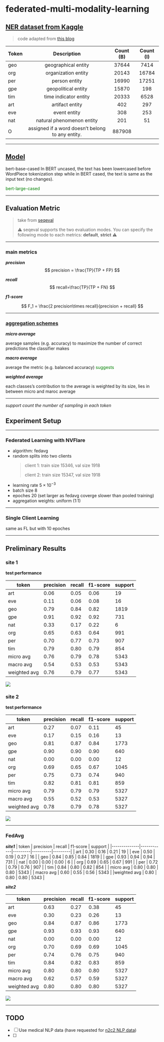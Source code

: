 # federated-multi-modality-learning


## [NER dataset from Kaggle]("https://www.kaggle.com/datasets/rajnathpatel/ner-data")
> code adapted from [this blog]("https://towardsdatascience.com/named-entity-recognition-with-bert-in-pytorch-a454405e0b6a")

| Token | Description| Count (B) | Count (I) |
| ------| :-----------:| :----: | :---: |
|    geo | geographical entity| 37644 |7414 |
|    org | organization entity| 20143 | 16784|
|    per | person entity|16990 |17251 |
|    gpe | geopolitical entity|15870 | 198|
|    tim | time indicator entity| 20333| 6528|
|    art | artifact entity| 402| 297|
|    eve | event entity| 308| 253|
|    nat | natural phenomenon entity|201 |51 |
|    O | assigned if a word doesn’t belong to any entity.| 887908| |

___
## [Model]("https://huggingface.co/bert-large-cased")


>
bert-base-cased
In BERT uncased, the text has been lowercased before WordPiece tokenization step while in BERT cased, the text is same as the input text (no changes).

<span style="color:green">bert-large-cased</span>

___

## Evaluation Metric
> take from [seqeval]("https://github.com/chakki-works/seqeval")
> 
> :warning: seqeval supports the two evaluation modes. You can specify the following mode to each metrics: **default**, **strict** :warning:

___
### main metrics
***precision***
$$
precision = \frac{TP}{TP + FP}
$$

***recall***
$$
recall=\frac{TP}{TP + FN}
$$

***f1-score***

$$
F_1 = \frac{2 precision\times recall}{precision + recall}
$$

___

### [aggregation schemes]("https://datascience.stackexchange.com/questions/36862/macro-or-micro-average-for-imbalanced-class-problems")

***micro average***

average samples (e.g. accuracy) to maximize the number of correct predictions the classifier makes

***macro average***

average the metric (e.g. balanced accuracy) <span style="color:green">suggests</span> 

***weighted average***

each classes’s contribution to the average is weighted by its size, lies in between micro and maroc average


___
*support count the number of sampling in each token*



## Experiment Setup

___
### Federated Learning with NVFlare
- algorithm: fedavg
- random splits into two clients
    > client 1: train size 15346, val size 1918
    > 
    > client 2: train size 15347, val size 1918
- learning rate $5\times10^{-3}$
- batch size 8
- epoches 20 (set larger as fedavg coverge slower than pooled training)
- aggregation weights: uniform (1:1)
___

### Single Client Learning
same as FL but with 10 epoches
___

## Preliminary Results
### site 1
**test performance**

|   token      | precision | recall | f1-score | support |
|--------------|------------|---------|----------|---------|
|         art  |     0.06   |   0.05  |    0.06  |      19 |
|         eve  |     0.11   |   0.06  |    0.08  |      16 |
|         geo  |     0.79   |   0.84  |    0.82  |    1819 |
|         gpe  |     0.91   |   0.92  |    0.92  |     731 |
|         nat  |     0.33   |   0.17  |    0.22  |       6 |
|         org  |     0.65   |   0.63  |    0.64  |     991 |
|         per  |     0.70   |   0.77  |    0.73  |     907 |
|         tim  |     0.79   |   0.80  |    0.79  |     854 |
|   micro avg  |     0.76   |   0.79  |    0.78  |    5343 |
|   macro avg  |     0.54   |   0.53  |    0.53  |    5343 |
|weighted avg  |     0.76   |   0.79  |    0.77  |    5343 |

<img src='figs/site1.png'/>

### site 2
**test performance**

|   token      | precision | recall | f1-score | support |
|--------------|------------|---------|----------|---------|
|         art  |     0.27   |   0.07  |    0.11  |      45 |
|         eve  |     0.17   |   0.15  |    0.16  |      13 |
|         geo  |     0.81   |   0.87  |    0.84  |    1773 |
|         gpe  |     0.90   |   0.90  |    0.90  |     640 |
|         nat  |     0.00   |   0.00  |    0.00  |      12 |
|         org  |     0.69   |   0.65  |    0.67  |    1045 |
|         per  |     0.75   |   0.73  |    0.74  |     940 |
|         tim  |     0.82   |   0.81  |    0.81  |     859 |
|   micro avg  |     0.79   |   0.79  |    0.79  |    5327 |
|   macro avg  |     0.55   |   0.52  |    0.53  |    5327 |
|weighted avg  |     0.78   |   0.79  |    0.78  |    5327 |


<img src='figs/site2.png'/>

___
### FedAvg



***site1***
|   token      | precision | recall | f1-score | support |
|--------------|------------|---------|----------|---------|
|         art  |     0.30   |   0.16  |    0.21  |      19 |
|         eve  |     0.50   |   0.19  |    0.27  |      16 |
|         geo  |     0.84   |   0.85  |    0.84  |    1819 |
|         gpe  |     0.93   |   0.94  |    0.94  |     731 |
|         nat  |     0.00   |   0.00  |    0.00  |       6 |
|         org  |     0.69   |   0.65  |    0.67  |     991 |
|         per  |     0.72   |   0.79  |    0.76  |     907 |
|         tim  |     0.84   |   0.80  |    0.82  |     854 |
|   micro avg  |     0.80   |   0.80  |    0.80  |    5343 |
|   macro avg  |     0.60   |   0.55  |    0.56  |    5343 |
|weighted avg  |     0.80   |   0.80  |    0.80  |    5343 |

***site2***

|   token      | precision | recall | f1-score | support |
|--------------|------------|---------|----------|---------|
|         art  |     0.63   |   0.27  |    0.38  |      45 | 
|         eve  |     0.30   |   0.23  |    0.26  |      13 | 
|         geo  |     0.84   |   0.87  |    0.86  |    1773 | 
|         gpe  |     0.93   |   0.93  |    0.93  |     640 | 
|         nat  |     0.00   |   0.00  |    0.00  |      12 | 
|         org  |     0.70   |   0.69  |    0.69  |    1045 | 
|         per  |     0.74   |   0.76  |    0.75  |     940 | 
|         tim  |     0.84   |   0.82  |    0.83  |     859 | 
|   micro avg  |     0.80   |   0.80  |    0.80  |    5327 | 
|   macro avg  |     0.62   |   0.57  |    0.59  |    5327 | 
|weighted avg  |     0.80   |   0.80  |    0.80  |    5327 | 




<img src='figs/fedavg_sim.png'/>

___
## TODO
- [ ] Use medical NLP data (have requested for [n2c2 NLP data](https://portal.dbmi.hms.harvard.edu/projects/n2c2-nlp/))
- [ ]